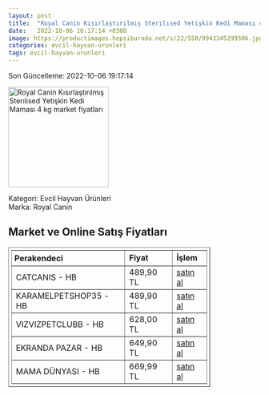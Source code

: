 ```yaml
---
layout: post
title:  "Royal Canin Kısırlaştırılmış Sterılısed Yetişkin Kedi Maması 4 kg"
date:   2022-10-06 16:17:14 +0300
image: https://productimages.hepsiburada.net/s/22/550/9943345299506.jpg
categories: evcil-hayvan-urunleri
tags: evcil-hayvan-urunleri
---
```


Son Güncelleme: 2022-10-06 19:17:14

<img src="https://productimages.hepsiburada.net/s/22/550/9943345299506.jpg" width="200" alt="Royal Canin Kısırlaştırılmış Sterılısed Yetişkin Kedi Maması 4 kg market fiyatları" />

Kategori: Evcil Hayvan Ürünleri
<br />
Marka: Royal Canin

<h2>Market ve Online Satış Fiyatları</h2>

<table border="1" style="padding: 5px;width:80%;">
  <tr>
    <td style="padding: 5px;"><strong>Perakendeci</strong></td>
    <td><strong>Fiyat</strong></td>
    <td><strong>İşlem</strong></td>
  </tr>
  <tr>
              <td title="Hepsiburada/catcanis Mağazası">CATCANIS - HB</td>
              <td>489,90 TL</td>
              <td><a title="Hepsiburada/catcanis Mağazası" target="_blank" href="https://www.hepsiburada.com/royal-canin-fhn-sterilised-37-kisirlastirilmis-kedi-mamasi-4-kg-p-ptanna251100066">satın al</a></td>
            </tr><tr>
              <td title="Hepsiburada/KARAMELPETSHOP35 Mağazası">KARAMELPETSHOP35 - HB</td>
              <td>489,90 TL</td>
              <td><a title="Hepsiburada/KARAMELPETSHOP35 Mağazası" target="_blank" href="https://www.hepsiburada.com/royal-canin-fhn-sterilised-37-kisirlastirilmis-kedi-mamasi-4-kg-p-PTANNA251100066?magaza=KARAMELPETSHOP35">satın al</a></td>
            </tr><tr>
              <td title="Hepsiburada/vızvızpetclubb Mağazası">VIZVIZPETCLUBB - HB</td>
              <td>628,00 TL</td>
              <td><a title="Hepsiburada/vızvızpetclubb Mağazası" target="_blank" href="https://www.hepsiburada.com/royal-canin-kisirlastirilmis-sterilised-yetiskin-kedi-mamasi-4-kg-p-HBCV0000113QTH?magaza=v%C4%B1zv%C4%B1zpetclubb">satın al</a></td>
            </tr><tr>
              <td title="Hepsiburada/Ekranda Pazar Mağazası">EKRANDA PAZAR - HB</td>
              <td>649,90 TL</td>
              <td><a title="Hepsiburada/Ekranda Pazar Mağazası" target="_blank" href="https://www.hepsiburada.com/royal-canin-kisirlastirilmis-sterilised-yetiskin-kedi-mamasi-4-kg-p-HBCV0000113QTH?magaza=ekrandapazar">satın al</a></td>
            </tr><tr>
              <td title="Hepsiburada/Mama Dünyası Mağazası">MAMA DÜNYASI - HB</td>
              <td>669,99 TL</td>
              <td><a title="Hepsiburada/Mama Dünyası Mağazası" target="_blank" href="https://www.hepsiburada.com/royal-canin-fhn-sterilised-37-kisirlastirilmis-kedi-mamasi-4-kg-p-PTANNA251100066?magaza=Mama%20D%C3%BCnyas%C4%B1">satın al</a></td>
            </tr>
</table>
